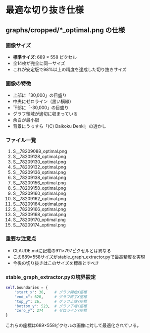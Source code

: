 # 最適な切り抜き仕様

## graphs/cropped/*_optimal.png の仕様

### 画像サイズ
- **標準サイズ**: 689 × 558 ピクセル
- 全14枚が完全に同一サイズ
- これが安定版で98%以上の精度を達成した切り抜きサイズ

### 画像の特徴
- 上部に「30,000」の目盛り
- 中央にゼロライン（黒い横線）
- 下部に「-30,000」の目盛り
- グラフ領域が適切に収まっている
- 余白が最小限
- 背景にうっすら「(C) Daikoku Denki」の透かし

### ファイル一覧
1. S__78209088_optimal.png
2. S__78209128_optimal.png
3. S__78209130_optimal.png
4. S__78209132_optimal.png
5. S__78209136_optimal.png
6. S__78209138_optimal.png
7. S__78209156_optimal.png
8. S__78209158_optimal.png
9. S__78209160_optimal.png
10. S__78209162_optimal.png
11. S__78209164_optimal.png
12. S__78209166_optimal.png
13. S__78209168_optimal.png
14. S__78209170_optimal.png
15. S__78209174_optimal.png

### 重要な注意点
- CLAUDE.mdに記載の911×797ピクセルとは異なる
- この689×558サイズがstable_graph_extractor.pyで最高精度を実現
- 今後の切り抜きはこのサイズを標準とすべき

### stable_graph_extractor.pyの境界設定
```python
self.boundaries = {
    "start_x": 36,    # グラフ開始X座標
    "end_x": 620,     # グラフ終了X座標
    "top_y": 26,      # グラフ上端Y座標
    "bottom_y": 523,  # グラフ下端Y座標
    "zero_y": 274     # ゼロラインY座標
}
```

これらの座標は689×558ピクセルの画像に対して最適化されている。